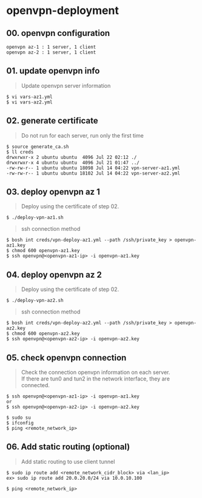 # openvpn-deployment


## 00. openvpn configuration 
```
openvpn az-1 : 1 server, 1 client
openvpn az-2 : 1 server, 1 client
```

## 01. update openvpn info
> Update openvpn server information
``` 
$ vi vars-az1.yml
$ vi vars-az2.yml
``` 

## 02. generate certificate
> Do not run for each server, run only the first time
``` 
$ source generate_ca.sh
$ ll creds
drwxrwxr-x 2 ubuntu ubuntu  4096 Jul 22 02:12 ./
drwxrwxr-x 4 ubuntu ubuntu  4096 Jul 21 01:47 ../
-rw-rw-r-- 1 ubuntu ubuntu 18098 Jul 14 04:22 vpn-server-az1.yml
-rw-rw-r-- 1 ubuntu ubuntu 18102 Jul 14 04:22 vpn-server-az2.yml
```

## 03. deploy openvpn az 1
> Deploy using the certificate of step 02. 
``` 
$ ./deploy-vpn-az1.sh
```

> ssh connection method
``` 
$ bosh int creds/vpn-deploy-az1.yml --path /ssh/private_key > openvpn-az1.key 
$ chmod 600 openvpn-az1.key
$ ssh openvpn@<openvpn-az1-ip> -i openvpn-az1.key
```

## 04. deploy openvpn az 2
> Deploy using the certificate of step 02. 
``` 
$ ./deploy-vpn-az2.sh
```

> ssh connection method
``` 
$ bosh int creds/vpn-deploy-az2.yml --path /ssh/private_key > openvpn-az2.key 
$ chmod 600 openvpn-az2.key
$ ssh openvpn@<openvpn-az2-ip> -i openvpn-az2.key
```

## 05. check openvpn connection
> Check the connection openvpn information on each server. <br>
If there are tun0 and tun2 in the network interface, they are connected.
```
$ ssh openvpn@<openvpn-az1-ip> -i openvpn-az1.key 
or 
$ ssh openvpn@<openvpn-az2-ip> -i openvpn-az2.key 

$ sudo su
$ ifconfig 
$ ping <remote_network_ip>
``` 

## 06. Add static routing (optional)
> Add static routing to use client tunnel
```
$ sudo ip route add <remote_network_cidr_block> via <lan_ip>
ex> sudo ip route add 20.0.20.0/24 via 10.0.10.100

$ ping <remote_network_ip>
```
